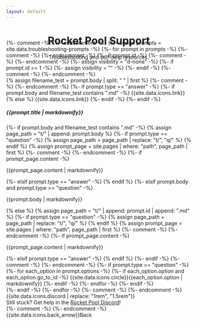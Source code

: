 ```yaml
---
layout: default
---
```



<!-- Header -->
<header class="bg-rp-orange">
  <div class="container pt-5 pb-5 mt-2 mb-5 text-center text-white">
    <h1 class="display-5 fw-bold mt-5">Rocket Pool Support</h1>
    <div class="col-lg-7 mx-auto">
      <p class="lead mb-4">Troubleshooting and self-help resources.</p>
    </div>
  </div>
</header>


<!-- Troubleshooting Prompts -->
<section class="">
  <div class="container py-5">
    <div class="row justify-content-center" style="margin-top: -7rem;">
      <div class="col-12">
        <div class="card rounded-0 border-white mx-auto" style="max-width: 40rem;">
          <div class="card-body markdown m-3">
            {%- comment -%}
              <!-- Assign prompts to an array of troubleshooting prompts and create a card for each. -->
            {%- endcomment -%}
            {%- assign prompts = site.data.troubleshooting-prompts -%}
            {%- for prompt in prompts -%}
              {%- comment -%}
                <!-- Only show prompts that have an id specified. -->
              {%- endcomment -%}
              {%- if prompt.id -%}
                {%- comment -%}
                  <!-- Only show the starting prompt (id = 1). Visibility of prompts after this are 
                    controlled by the goToPrompt() function in _includes/js/base.js, which is 
                    triggered by selecting an option. -->
                {%- endcomment -%}
                {%- assign visibility = "d-none" -%}
                {%- if prompt.id == 1 -%}
                  {%- assign visibility = "" -%}
                {%- endif -%}
                {%- comment -%}
                  <!-- If a filename is specified then load that page content, else if there's body 
                    data specified and it's a question then use that, otherwise load content from a 
                    file named after the id.  -->
                {%- endcomment -%}
                <div id="prompt{{prompt.id}}" class="prompt {{visibility}}">
                  {% assign filename_test = prompt.body | split: " " | first %}
                  {%- comment -%}
                    <!-- Copy link icon button. Will show the content page specified in the body 
                      property or default to the content page named after the prompt id, 
                      e.g /t/{{id}}.md file.  -->
                  {%- endcomment -%}
                  {%- if prompt.type == "answer" -%}
                    {%- if prompt.body and filename_test contains ".md" -%}
                      <a id="link{{prompt.id}}" class="prompt-link" 
                        onclick="copyText('{{site.url}}/t/{{prompt.body}}', this.id)"
                        data-bs-toggle="tooltip" data-bs-placement="top" title="Copied!" data-bs-trigger="click">
                        {{site.data.icons.link}}
                      </a>
                    {% else %}
                      <a id="link{{prompt.id}}" class="prompt-link" 
                        onclick="copyText('{{site.url}}/t/{{prompt.id}}', this.id)"
                        data-bs-toggle="tooltip" data-bs-placement="top" title="Copied!" data-bs-trigger="click">
                        {{site.data.icons.link}}
                      </a>
                    {%- endif -%}
                  {%- endif -%}
                  <h5 class="card-title">{{prompt.title | markdownify}}</h5>
                  {%- if prompt.body and filename_test contains ".md" -%}
                    {% assign page_path = "t/" | append: prompt.body %}
                    {%- if prompt.type == "question" -%}
                      {% assign page_path = page_path | replace: "t/", "q/" %}
                    {% endif %}
                    {% assign prompt_page = site.pages | where: "path", page_path | first %}
                    {%- comment -%}
                      <!-- Check if the content file exists. 
                        If it doesn't and it's an answer then throw an error.  -->
                    {%- endcomment -%}
                    {%- if prompt_page.content -%}
                      <p class="card-text mb-4">{{prompt_page.content | markdownify}}</p>
                    {%- elsif prompt.type == "answer" -%}
                      <script>alert("ERROR: Prompt {{prompt.id}}'s specified content file {{page_path}} does not exist.")</script>
                    {% endif %}
                  {%- elsif prompt.body and prompt.type == "question" -%}
                    <p class="card-text mb-4">{{prompt.body | markdownify}}</p>
                  {% else %}
                    {% assign page_path = "t/" | append: prompt.id | append: ".md" %}
                    {%- if prompt.type == "question" -%}
                      {% assign page_path = page_path | replace: "t/", "q/" %}
                    {% endif %}
                    {% assign prompt_page = site.pages | where: "path", page_path | first %}
                    {%- comment -%}
                      <!-- Check if the content file exists. 
                        If it doesn't and it's an answer then throw an error.  -->
                    {%- endcomment -%}
                    {%- if prompt_page.content -%}
                      <p class="card-text mb-4">{{prompt_page.content | markdownify}}</p>
                    {%- elsif prompt.type == "answer" -%}
                      <script>alert("ERROR: Prompt {{prompt.id}}'s has no content file specified and the default file {{page_path}} does not exist.")</script>
                    {% endif %}
                  {%- endif -%}
                  {%- comment -%}
                    <!-- If the prompt is a question then show the list of options. -->
                  {%- endcomment -%}
                  {%- if prompt.type == "question" -%}
                    {%- for each_option in prompt.options -%}
                      {%- if each_option.option and each_option.go_to_id -%}
                        <a class="prompt-option btn btn-secondary text-start d-block mt-3"
                            onclick="goToPrompt({{prompt.id}},{{each_option.go_to_id}})">
                          <span class="btn-radio me-2">{{site.data.icons.circle}}</span>{{each_option.option | markdownify}}
                        </a>
                      {%- endif -%}
                    {%- endfor -%}
                  {%- endif -%}
                </div>
              {%- endif -%}
            {%- endfor -%}
            {%- comment -%}
              <!-- This Discord invite will show if the prompt is of the answer type. The show/hide 
                functionality is controlled by the goToPrompt() function in _includes/js/base.js, 
                which is triggered by selecting an option. -->
            {%- endcomment -%}
            <div id="promptDiscordInvite" class="d-none alert alert-rp d-flex align-items-center mb-0 mt-3" role="alert">
              <span class="me-3">{{site.data.icons.discord | replace: "1rem", "1.5rem"}}</span>
              <div>
                Still stuck? Get help in the <a href="https://discord.gg/rocketpool" target="_blank">Rocket Pool Discord</a>!
              </div>
            </div>
          </div>
        </div>
        {%- comment -%}
          <!-- A back arrow to go to the previous prompt. This functionality is controlled by the 
            goToLastPrompt() function in _includes/js/base.js, which is triggered by selecting 
            the Back button. -->
        {%- endcomment -%}
        <div id="promptBack" class="mt-4 mx-auto d-none" style="max-width: 40rem;">
          <a class="btn btn-primary" onclick="goToLastPrompt()">
            <span class="me-2">{{site.data.icons.back_arrow}}</span>Back
          </a>
        </div>
      </div>
    </div>
  </div>
</section>


